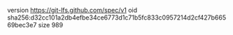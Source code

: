version https://git-lfs.github.com/spec/v1
oid sha256:d32cc101a2db4efbe34ce6773d1c71b5fc833c0957214d2cf427b66569bec3e7
size 989
